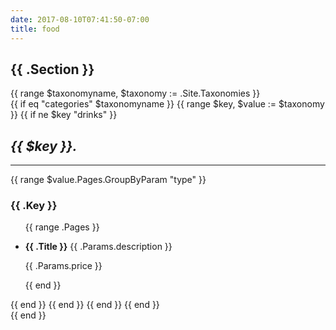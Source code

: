 ```yaml
---
date: 2017-08-10T07:41:50-07:00
title: food
---
```


<div class="{{ .Section }}">
  <h2 class="title">{{ .Section }}</h2>
  {{ range $taxonomyname, $taxonomy := .Site.Taxonomies }}
    <section>
      {{ if eq "categories" $taxonomyname }}
      {{ range $key, $value := $taxonomy }}
      {{ if ne $key "drinks" }}
        <h2><em>{{ $key }}.</em></h2>
        <hr>
        {{ range $value.Pages.GroupByParam "type" }}
          <h3>{{ .Key }}</h3>
          <ul>
            {{ range .Pages }}
            <li>
              <p><strong>{{ .Title }}</strong> {{ .Params.description }}</p>
              <p>{{ .Params.price }}</p>
            </li>
            {{ end }}
          </ul>
        {{ end }}
      {{ end }}
      {{ end }}
      {{ end }}
    </section>
  {{ end }}
</div>

